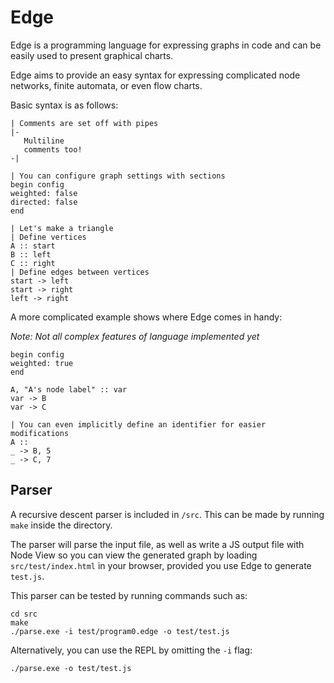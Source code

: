 # Edge

Edge is a programming language for expressing graphs in code and can be easily used to present graphical charts.

Edge aims to provide an easy syntax for expressing complicated node networks, finite automata, or even flow charts.

Basic syntax is as follows:

```Edge
| Comments are set off with pipes
|-
   Multiline
   comments too!
-|

| You can configure graph settings with sections
begin config
weighted: false
directed: false
end

| Let's make a triangle
| Define vertices
A :: start
B :: left
C :: right
| Define edges between vertices
start -> left
start -> right
left -> right
```

A more complicated example shows where Edge comes in handy:

*Note: Not all complex features of language implemented yet*

```
begin config
weighted: true
end

A, "A's node label" :: var
var -> B
var -> C

| You can even implicitly define an identifier for easier modifications
A ::
_ -> B, 5
_ -> C, 7
```

## Parser

A recursive descent parser is included in `/src`.
This can be made by running `make` inside the directory.

The parser will parse the input file, as well as write a JS output file with Node View so you can view the generated graph by loading `src/test/index.html` in your browser, provided you use Edge to generate `test.js`.

This parser can be tested by running commands such as:

```
cd src
make
./parse.exe -i test/program0.edge -o test/test.js
```

Alternatively, you can use the REPL by omitting the `-i` flag:

```
./parse.exe -o test/test.js
```
